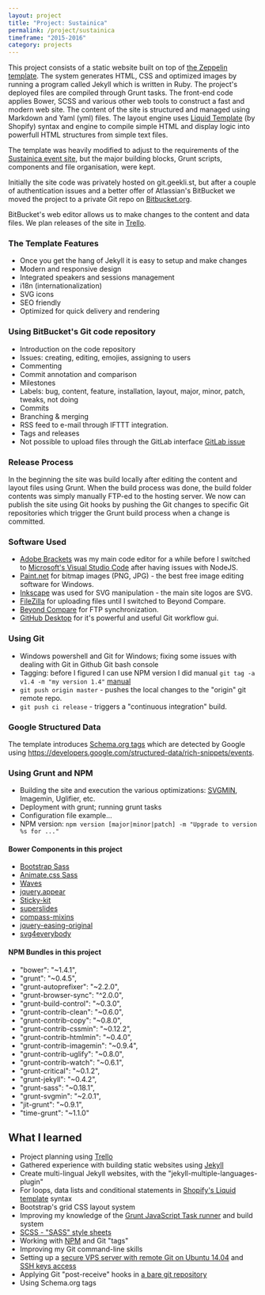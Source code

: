 ```yaml
---
layout: project
title: "Project: Sustainica"
permalink: /project/sustainica
timeframe: "2015-2016"
category: projects
---
```


This project consists of a static website built on top of [the Zeppelin template](https://github.com/gdg-x/zeppelin). The system generates HTML, CSS and optimized images by running a program called Jekyll which is written in Ruby. The project's deployed files are compiled through Grunt tasks. The front-end code applies Bower, SCSS and various other web tools to construct a fast and modern web site. The content of the site is structured and managed using Markdown and Yaml (yml) files. The layout engine uses [Liquid Template](http://liquidmarkup.org/) (by Shopify) syntax and engine to compile simple HTML and display logic into powerfull HTML structures from simple text files.

The template was heavily modified to adjust to the requirements of the [Sustainica event site](http://www.sustainica.org), but the major building blocks, Grunt scripts, components and file organisation, were kept.

Initially the site code was privately hosted on git.geekli.st, but after a couple of authentication issues and a better offer of Atlassian's BitBucket we moved the project to a private Git repo on [Bitbucket.org](http://www.bitbucket.org).

BitBucket's web editor allows us to make changes to the content and data files. We plan releases of the site in [Trello](http://www.trello.com).

### The Template Features

- Once you get the hang of Jekyll it is easy to setup and make changes
- Modern and responsive design
- Integrated speakers and sessions management
- i18n (internationalization)
- SVG icons
- SEO friendly
- Optimized for quick delivery and rendering

### Using BitBucket's Git code repository

- Introduction on the code repository
- Issues: creating, editing, emojies, assigning to users
- Commenting
- Commit annotation and comparison
- Milestones
- Labels: bug, content, feature, installation, layout, major, minor, patch, tweaks, not doing
- Commits
- Branching & merging
- RSS feed to e-mail through IFTTT integration.
- Tags and releases
- Not possible to upload files through the GitLab interface [GitLab issue](http://feedback.gitlab.com/forums/176466-general/suggestions/5867835-allow-file-upload-to-repositories-from-the-web-int)

### Release Process

In the beginning the site was build locally after editing the content and layout files using Grunt. When the build process was done, the build folder contents was simply manually FTP-ed to the hosting server. We now can publish the site using Git hooks by pushing the Git changes to specific Git repositories which trigger the Grunt build process when a change is committed.

### Software Used

- [Adobe Brackets](http://brackets.io/) was my main code editor for a while before I switched to [Microsoft's Visual Studio Code](https://code.visualstudio.com/) after having issues with NodeJS.
- [Paint.net](http://www.getpaint.net/) for bitmap images (PNG, JPG) - the best free image editing software for Windows.
- [Inkscape](https://inkscape.org/en/) was used for SVG manipulation - the main site logos are SVG.
- [FileZilla](https://filezilla-project.org/) for uploading files until I switched to Beyond Compare.
- [Beyond Compare](http://www.scootersoftware.com/) for FTP synchronization.
- [GitHub Desktop](https://desktop.github.com/) for it's powerful and useful Git workflow gui.

### Using Git

- Windows powershell and Git for Windows; fixing some issues with dealing with Git in Github Git bash console
- Tagging: before I figured I can use NPM version I did manual ``git tag -a v1.4 -m "my version 1.4"`` [manual](https://git-scm.com/book/en/v2/Git-Basics-Tagging)
- ``git push origin master`` - pushes the local changes to the "origin" git remote repo.
- ``git push ci release`` - triggers a "continuous integration" build.

### Google Structured Data

The template introduces [Schema.org tags](http://schema.org/docs/gs.html) which are detected by Google using <https://developers.google.com/structured-data/rich-snippets/events>.

### Using Grunt and NPM

- Building the site and execution the various optimizations: [SVGMIN](https://github.com/sindresorhus/grunt-svgmin), Imagemin, Uglifier, etc.
- Deployment with grunt; running grunt tasks
- Configuration file example...
- NPM version: ``npm version [major|minor|patch] -m "Upgrade to version %s for ..."``

#### Bower Components in this project

* [Bootstrap Sass](https://github.com/twbs/bootstrap-sass)
* [Animate.css Sass](https://github.com/tgdev/animate-sass)
* [Waves](https://github.com/publicis-indonesia/Waves)
* [jquery.appear](https://github.com/bas2k/jquery.appear)
* [Sticky-kit](https://github.com/leafo/sticky-kit)
* [superslides](https://github.com/nicinabox/superslides)
* [compass-mixins](https://github.com/Igosuki/compass-mixins)
* [jquery-easing-original](https://libraries.io/bower/jquery-easing-original)
* [svg4everybody](https://github.com/jonathantneal/svg4everybody)

#### NPM Bundles in this project

* "bower": "~1.4.1",
* "grunt": "~0.4.5",
* "grunt-autoprefixer": "~2.2.0",
* "grunt-browser-sync": "^2.0.0",
* "grunt-build-control": "~0.3.0",
* "grunt-contrib-clean": "~0.6.0",
* "grunt-contrib-copy": "~0.8.0",
* "grunt-contrib-cssmin": "~0.12.2",
* "grunt-contrib-htmlmin": "~0.4.0",
* "grunt-contrib-imagemin": "~0.9.4",
* "grunt-contrib-uglify": "~0.8.0",
* "grunt-contrib-watch": "~0.6.1",
* "grunt-critical": "~0.1.2",
* "grunt-jekyll": "~0.4.2",
* "grunt-sass": "~0.18.1",
* "grunt-svgmin": "~2.0.1",
* "jit-grunt": "~0.9.1",
* "time-grunt": "~1.1.0"

## What I learned

- Project planning using [Trello](https://trello.com/johanbove/recommend)
- Gathered experience with building static websites using [Jekyll](https://jekyllrb.com/)
- Create multi-lingual Jekyll websites, with the "jekyll-multiple-languages-plugin"
- For loops, data lists and conditional statements in [Shopify's Liquid template](https://github.com/Shopify/liquid/wiki/Liquid-for-Designers) syntax
- Bootstrap's grid CSS layout system
- Improving my knowledge of the [Grunt JavaScript Task runner](http://gruntjs.com/) and build system
- [SCSS - "SASS" style sheets](http://sass-lang.com/)
- Working with [NPM](https://docs.npmjs.com/cli/version) and Git "tags"
- Improving my Git command-line skills
- Setting up a [secure VPS server with remote Git on Ubuntu 14.04](https://www.digitalocean.com/community/tutorials/how-to-install-git-on-ubuntu-14-04) and [SSH keys access](https://confluence.atlassian.com/bitbucket/set-up-ssh-for-git-728138079.html)
- Applying Git "post-receive" hooks in [a bare git repository](https://www.digitalocean.com/community/tutorials/how-to-set-up-automatic-deployment-with-git-with-a-vps)
- Using Schema.org tags